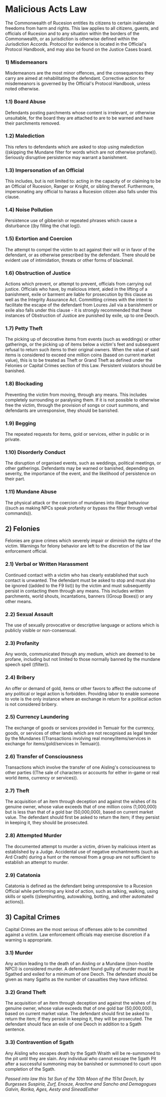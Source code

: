 # Malicious Acts Law

The Commonwealth of Rucesion entitles its citizens to certain inalienable freedoms from harm and rights. This law applies to all citizens, guests, and officials of Rucesion and to any situation within the borders of the Commonwealth, or as jurisdiction is otherwise defined within the Jurisdiction Accords. Protocol for evidence is located in the Official's Protocol Handbook, and may also be found on the Justice Cases board.

### 1) Misdemeanors

Misdemeanors are the most minor offences, and the consequences they carry are aimed at rehabilitating the defendant. Corrective action for misdemeanors is governed by the Official's Protocol Handbook, unless noted otherwise.

### 1.1) Board Abuse

Defendants posting parchments whose content is irrelevant, or otherwise unsuitable, for the board they are attached to are to be warned and have their parchments removed.

### 1.2) Malediction

This refers to defendants which are asked to stop using malediction ((skipping the Mundane filter for words which are not otherwise profane)). Seriously disruptive persistence may warrant a banishment.

### 1.3) Impersonation of an Official

This includes, but is not limited to: acting in the capacity of or claiming to be an Official of Rucesion, Ranger or Knight, or sibling thereof. Furthermore, impersonating any official to harass a Rucesion citizen also falls under this clause.

### 1.4) Noise Pollution

Persistence use of gibberish or repeated phrases which cause a disturbance ((by filling the chat log)).

### 1.5) Extortion and Coercion

The attempt to compel the victim to act against their will or in favor of the defendant, or as otherwise prescribed by the defendant. There should be evident use of intimidation, threats or other forms of blackmail.

### 1.6) Obstruction of Justice

Actions which prevent, or attempt to prevent, officials from carrying out justice. Officials who have, by malicious intent, aided in the lifting of a banishment, exile or barment are liable for prosecution by this clause as well as the Integrity Assurance Act. Committing crimes with the intent to facilitate the escape of the defendant from Loures Jail via a banishment or exile also falls under this clause - it is strongly recommended that these instances of Obstruction of Justice are punished by exile, up to one Deoch.

### 1.7) Petty Theft

The picking up of decorative items from events (such as weddings) or other gatherings, or the picking up of items below a victim's feet and subsequent refusal to return such items to their original owners. When the value of said items is considered to exceed one million coins (based on current market value), this is to be treated as Theft or Grand Theft as defined under the Felonies or Capital Crimes section of this Law. Persistent violators should be banished.

### 1.8) Blockading

Preventing the victim from moving, through any means. This includes completely surrounding or paralysing them. If it is not possible to otherwise free the victim, through the provision of songs or court summons, and defendants are unresponsive, they should be banished.

### 1.9) Begging

The repeated requests for items, gold or services, either in public or in private.

### 1.10) Disorderly Conduct

The disruption of organised events, such as weddings, political meetings, or other gatherings. Defendants may be warned or banished, depending on severity, the importance of the event, and the likelihood of persistence on their part.

### 1.11) Mundane Abuse

The physical attack or the coercion of mundanes into illegal behaviour ((such as making NPCs speak profanity or bypass the filter through verbal commands)).

## 2) Felonies

Felonies are grave crimes which severely impair or diminish the rights of the victim. Warnings for felony behavior are left to the discretion of the law enforcement official.

### 2.1) Verbal or Written Harassment

Continued contact with a victim who has clearly established that such contact is unwanted. The defendant must be asked to stop and must also be ignored ((added to the F9 list)) by the victim and must subsequently persist in contacting them through any means. This includes written parchments, world shouts, incantations, banners ((Group Boxes)) or any other means.

### 2.2) Sexual Assault

The use of sexually provocative or descriptive language or actions which is publicly visible or non-consensual.

### 2.3) Profanity

Any words, communicated through any medium, which are deemed to be profane, including but not limited to those normally banned by the mundane speech spell ((filter)).

### 2.4) Bribery

An offer or demand of gold, items or other favors to affect the outcome of any political or legal action is forbidden. Providing labor to enable someone to vote is the only instance where an exchange in return for a political action is not considered bribery.

### 2.5) Currency Laundering

The exchange of goods or services provided in Temuair for the currency, goods, or services of other lands which are not recognised as legal tender by the Mundanes ((Transactions involving real money/items/services in exchange for items/gold/services in Temuair)).

### 2.6) Transfer of Consciousness

Transactions which involve the transfer of one Aisling's consciousness to other parties ((The sale of characters or accounts for either in-game or real world items, currency or services)).

### 2.7) Theft

The acquisition of an item through deception and against the wishes of its genuine owner, whose value exceeds that of one million coins (1,000,000) but is less than that of a gold bar (50,000,000), based on current market value. The defendant should first be asked to return the item; if they persist in keeping it, they should be prosecuted.

### 2.8) Attempted Murder

The documented attempt to murder a victim, driven by malicious intent as established by a Judge. Accidental use of negative enchantments (such as Ard Cradh) during a hunt or the removal from a group are not sufficient to establish an attempt to murder.

### 2.9) Catatonia

Catatonia is defined as the defendant being unresponsive to a Rucesion Official while performing any kind of action, such as talking, walking, using skills or spells ((sleephunting, autowalking, botting, and other automated actions)).

## 3) Capital Crimes

Capital Crimes are the most serious of offenses able to be committed against a victim. Law enforcement officials may exercise discretion if a warning is appropriate.

### 3.1) Murder

Any action leading to the death of an Aisling or a Mundane ((non-hostile NPC)) is considered murder. A defendant found guilty of murder must be Sgathed and exiled for a minimum of one Deoch. The defendant should be given as many Sgaths as the number of casualties they have inflicted.

### 3.2) Grand Theft

The acquisition of an item through deception and against the wishes of its genuine owner, whose value exceeds that of one gold bar (50,000,000), based on current market value. The defendant should first be asked to return the item; if they persist in keeping it, they will be prosecuted. The defendant should face an exile of one Deoch in addition to a Sgath sentence.

### 3.3) Contravention of Sgath

Any Aisling who escapes death by the Sgath Wraith will be re-summoned to the pit until they are slain. Any individual who cannot escape the Sgath Pit after a successful summoning may be banished or summoned to court upon completion of the Sgath.

_​Passed into law this 1st Sun of the 10th Moon of the 151st Deoch, by Burgesses Suspiria, Zurf, Enoxze, Arachne and Sancho and Demagogues Galvin, Rorika, Ages, Aesty and SineadEsther_
